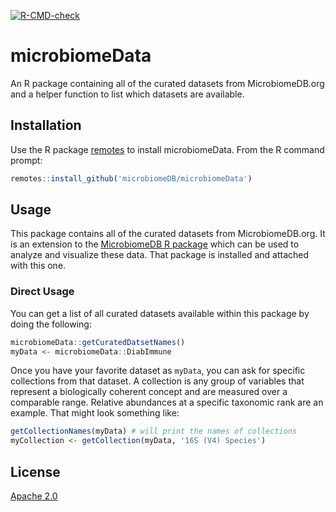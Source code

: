 <!-- badges: start -->
  [![R-CMD-check](https://github.com/microbiomeDB/microbiomeData/actions/workflows/R-CMD-check.yaml/badge.svg)](https://github.com/microbiomeDB/microbiomeData/actions/workflows/R-CMD-check.yaml)
  <!-- badges: end -->


# microbiomeData
An R package containing all of the curated datasets from MicrobiomeDB.org and a helper function to list which datasets are available.

## Installation

Use the R package [remotes](https://cran.r-project.org/web/packages/remotes/index.html) to install microbiomeData. From the R command prompt:

```R
remotes::install_github('microbiomeDB/microbiomeData')
```

## Usage
This package contains all of the curated datasets from MicrobiomeDB.org. It is an extension to the [MicrobiomeDB R package](https://github.com/microbiomeDB/MicrobiomeDB) which can be used to analyze and visualize these data. That package is installed and attached with this one.

### Direct Usage
You can get a list of all curated datasets available within this package by doing the following:

```R
microbiomeData::getCuratedDatsetNames()
myData <- microbiomeData::DiabImmune
```

Once you have your favorite dataset as `myData`, you can ask for specific collections from that dataset. A collection is any group of variables that represent a biologically coherent concept and are measured over a comparable range. Relative abundances at a specific taxonomic rank are an example. That might look something like:

```R
getCollectionNames(myData) # will print the names of collections
myCollection <- getCollection(myData, '16S (V4) Species')

```

## License
[Apache 2.0](https://www.apache.org/licenses/LICENSE-2.0.txt)
